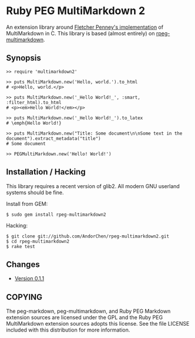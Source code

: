 # Ruby PEG MultiMarkdown 2

An extension library around [Fletcher Penney's implementation][1]
of MultiMarkdown in C. This library is based (almost entirely) on
[rpeg-multimarkdown][2].

[1]: http://github.com/fletcher/peg-multimarkdown/
[2]: https://github.com/djungelvral/rpeg-multimarkdown

## Synopsis

    >> require 'multimarkdown2'

    >> puts MultiMarkdown.new('Hello, world.').to_html
    # <p>Hello, world.</p>

    >> puts MultiMarkdown.new('_Hello World!_', :smart, :filter_html).to_html
    # <p><em>Hello World!</em></p>

    >> puts MultiMarkdown.new('_Hello World!_').to_latex
    # \emph{Hello World!}

    >> puts MultiMarkdown.new("Title: Some document\n\nSome text in the document").extract_metadata("title")
    # Some document

    >> PEGMultiMarkdown.new('Hello! World!')

## Installation / Hacking

This library requires a recent version of glib2. All modern GNU userland
systems should be fine.

Install from GEM:

    $ sudo gem install rpeg-multimarkdown2

Hacking:

    $ git clone git://github.com/AndorChen/rpeg-multimarkdown2.git
    $ cd rpeg-multimarkdown2
    $ rake test

## Changes

  * [Version 0.1.1](http://github.com/djungelvral/rpeg-multimarkdown/tree/v0.1.1)

## COPYING

The peg-markdown, peg-multimarkdown, and Ruby PEG Markdown extension sources
are licensed under the GPL and the Ruby PEG MultiMarkdown extension sources
adopts this license. See the file LICENSE included with this distribution for
more information.
